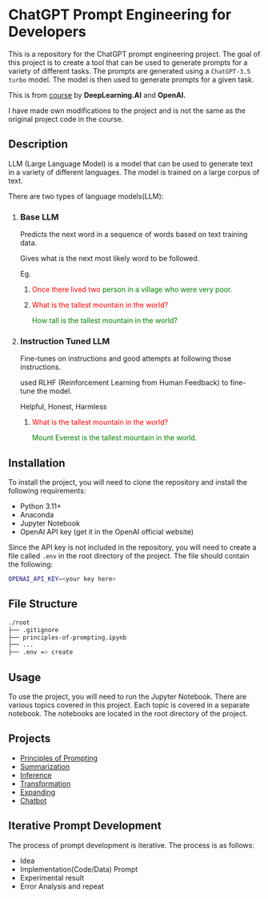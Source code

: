 # ChatGPT Prompt Engineering for Developers

This is a repository for the ChatGPT prompt engineering project. The goal of this project is to create a tool that can be used to generate prompts for a variety of different tasks. The prompts are generated using a `ChatGPT-3.5 turbo` model. The model is then used to generate prompts for a given task.

This is from [course](https://learn.deeplearning.ai/?_gl=1*ggepyo*_ga*MTk5MjU1NDY1NS4xNjgzMzg2OTM2*_ga_PZF1GBS1R1*MTY4NTQ3NzMzNi4zLjAuMTY4NTQ3NzM0Ny40OS4wLjA.) by **DeepLearning.AI** and **OpenAI.**

I have made own modifications to the project and is not the same as the original project code in the course.

## Description

LLM (Large Language Model) is a model that can be used to generate text in a variety of different languages. The model is trained on a large corpus of text.

There are two types of language models(LLM):

1. ### Base LLM

   Predicts the next word in a sequence of words based on text training data.

   Gives what is the next most likely word to be followed.

   Eg.

   1. <span style="color:red">Once there lived two</span> <span style="color:green">person in a village who were very poor.</span>

   2. <p style="color:red">What is the tallest mountain in the world?</p>
      <p style="color:green">How tall is the tallest mountain in the world?</p>

2. ### Instruction Tuned LLM

   Fine-tunes on instructions and good attempts at following those instructions.

   used RLHF (Reinforcement Learning from Human Feedback) to fine-tune the model.

   Helpful, Honest, Harmless

   1. <p style="color:red">What is the tallest mountain in the world?</p>
      <p style="color:green">Mount Everest is the tallest mountain in the world.</p>

## Installation

To install the project, you will need to clone the repository and install the following requirements:

- Python 3.11+
- Anaconda
- Jupyter Notebook
- OpenAI API key (get it in the OpenAI official website)

Since the API key is not included in the repository, you will need to create a file called `.env` in the root directory of the project. The file should contain the following:

```bash
OPENAI_API_KEY=<your key here>
```

## File Structure

```bash
./root
├── .gitignore
├── principles-of-prompting.ipynb
├── ...
├── .env => create
```

## Usage

To use the project, you will need to run the Jupyter Notebook. There are various topics covered in this project. Each topic is covered in a separate notebook. The notebooks are located in the root directory of the project.

## Projects

- [Principles of Prompting](./principles_of_prompting.ipynb)
- [Summarization](./summarization.ipynb)
- [Inference](./inference.ipynb)
- [Transformation](./transformation.ipynb)
- [Expanding](./expanding.ipynb)
- [Chatbot](./chatbot.ipynb)

## Iterative Prompt Development

The process of prompt development is iterative. The process is as follows:

- Idea
- Implementation(Code/Data) Prompt
- Experimental result
- Error Analysis
  and repeat
